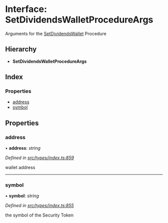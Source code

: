# Interface: SetDividendsWalletProcedureArgs

Arguments for the [SetDividendsWallet](../enums/_types_index_.proceduretype.md#setdividendswallet) Procedure

## Hierarchy

* **SetDividendsWalletProcedureArgs**

## Index

### Properties

* [address](_types_index_.setdividendswalletprocedureargs.md#address)
* [symbol](_types_index_.setdividendswalletprocedureargs.md#symbol)

## Properties

###  address

• **address**: *string*

*Defined in [src/types/index.ts:859](https://github.com/PolymathNetwork/polymath-sdk/blob/45453ad/src/types/index.ts#L859)*

wallet address

___

###  symbol

• **symbol**: *string*

*Defined in [src/types/index.ts:855](https://github.com/PolymathNetwork/polymath-sdk/blob/45453ad/src/types/index.ts#L855)*

the symbol of the Security Token
